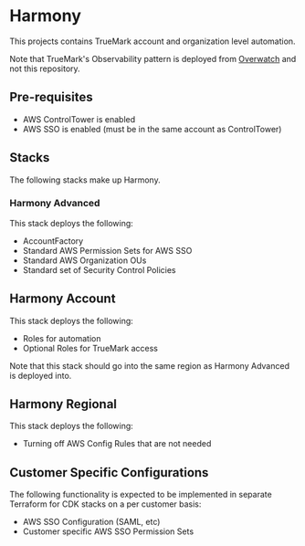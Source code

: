 # Harmony

This projects contains TrueMark account and organization level automation.

Note that TrueMark's Observability pattern is deployed from [Overwatch](https://github.com/truemark/overwatch)
and not this repository.

## Pre-requisites

 * AWS ControlTower is enabled
 * AWS SSO is enabled (must be in the same account as ControlTower)

## Stacks

The following stacks make up Harmony.

### Harmony Advanced
This stack deploys the following:
 - AccountFactory
 - Standard AWS Permission Sets for AWS SSO
 - Standard AWS Organization OUs
 - Standard set of Security Control Policies

## Harmony Account

This stack deploys the following:
 - Roles for automation
 - Optional Roles for TrueMark access

Note that this stack should go into the same region as Harmony Advanced is deployed into. 

## Harmony Regional
This stack deploys the following:
 - Turning off AWS Config Rules that are not needed


## Customer Specific Configurations

The following functionality is expected to be implemented in separate Terraform for CDK stacks on a per customer basis:

 - AWS SSO Configuration (SAML, etc)
 - Customer specific AWS SSO Permission Sets


